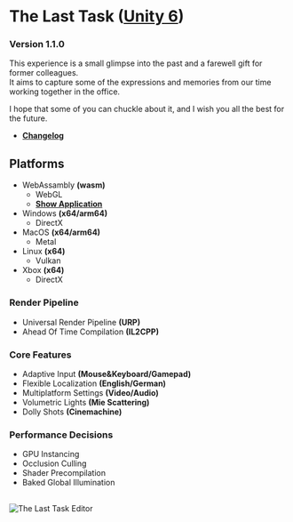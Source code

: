 The Last Task ([Unity 6](https://unity.com/releases/unity-6))
===
### Version 1.1.0

This experience is a small glimpse into the past and a farewell gift for former colleagues.<br/>
It aims to capture some of the expressions and memories from our time working together in the office.<br/>

I hope that some of you can chuckle about it, and I wish you all the best for the future.<br/>

* **[Changelog](/CHANGELOG.md)**

## Platforms

* WebAssambly **(wasm)**
    * WebGL
    * **[Show Application](https://2and4.github.io/unity-the-last-task/)**
* Windows **(x64/arm64)**
    * DirectX
* MacOS **(x64/arm64)**
    * Metal
* Linux **(x64)**
    * Vulkan
* Xbox **(x64)**
    * DirectX

### Render Pipeline
* Universal Render Pipeline **(URP)**
* Ahead Of Time Compilation **(IL2CPP)**

### Core Features
* Adaptive Input **(Mouse&Keyboard/Gamepad)**
* Flexible Localization **(English/German)**
* Multiplatform Settings **(Video/Audio)**
* Volumetric Lights **(Mie Scattering)**
* Dolly Shots **(Cinemachine)**

### Performance Decisions
* GPU Instancing
* Occlusion Culling
* Shader Precompilation
* Baked Global Illumination

## 

![The Last Task Editor](https://2and4.github.io/unity-the-last-task/Assets/the-last-task-editor.jpg "The Last Task Editor")
